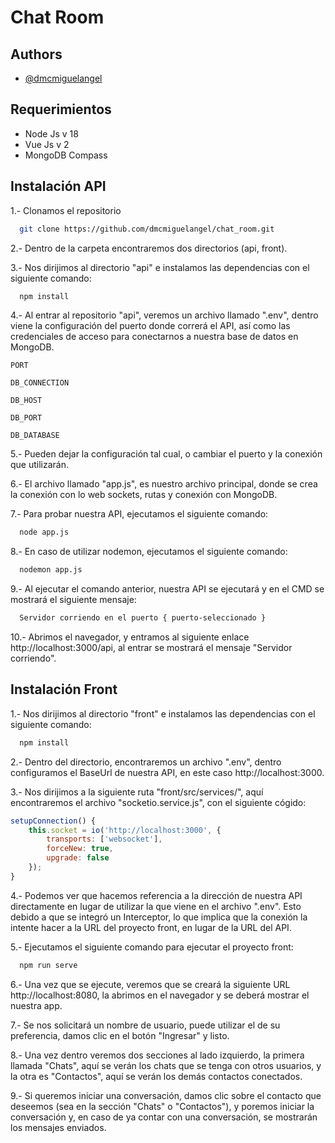 # Chat Room
## Authors

- [@dmcmiguelangel](https://github.com/dmcmiguelangel)


## Requerimientos

- Node Js v 18
- Vue Js v 2
- MongoDB Compass
## Instalación API

1.- Clonamos el repositorio

```bash
  git clone https://github.com/dmcmiguelangel/chat_room.git
```
2.- Dentro de la carpeta encontraremos dos directorios (api, front).

3.- Nos dirijimos al directorio "api" e instalamos las dependencias con el siguiente comando:

```bash
  npm install
```

4.- Al entrar al repositorio "api", veremos un archivo llamado ".env", dentro viene la configuración del puerto donde correrá el API, así como las credenciales de acceso para conectarnos a nuestra base de datos en MongoDB.

`PORT`

`DB_CONNECTION`

`DB_HOST`

`DB_PORT`

`DB_DATABASE`

5.- Pueden dejar la configuración tal cual, o cambiar el puerto y la conexión que utilizarán.

6.- El archivo llamado "app.js", es nuestro archivo principal, donde se crea la conexión con lo web sockets, rutas y conexión con MongoDB.

7.- Para probar nuestra API, ejecutamos el siguiente comando:

```bash
  node app.js
```
8.- En caso de utilizar nodemon, ejecutamos el siguiente comando:

```bash
  nodemon app.js
```
9.- Al ejecutar el comando anterior, nuestra API se ejecutará y en el CMD se mostrará el siguiente mensaje:

```bash
  Servidor corriendo en el puerto { puerto-seleccionado }
```

10.- Abrimos el navegador, y entramos al siguiente enlace http://localhost:3000/api, al entrar se mostrará el mensaje "Servidor corriendo".

## Instalación Front

1.- Nos dirijimos al directorio "front" e instalamos las dependencias con el siguiente comando:

```bash
  npm install
```

2.- Dentro del directorio, encontraremos un archivo ".env", dentro configuramos el BaseUrl de nuestra API, en este caso http://localhost:3000.

3.- Nos dirijimos a la siguiente ruta "front/src/services/", aquí encontraremos el archivo "socketio.service.js", con el siguiente cógido:
```javascript
setupConnection() {
    this.socket = io('http://localhost:3000', {
        transports: ['websocket'],
        forceNew: true,
        upgrade: false
    });
}
```

4.- Podemos ver que hacemos referencia a la dirección de nuestra API directamente en lugar de utilizar la que viene en el archivo ".env". Esto debido a que se integró un Interceptor, lo que implica que la conexión la intente hacer a la URL del proyecto front, en lugar de la URL del API.

5.- Ejecutamos el siguiente comando para ejecutar el proyecto front:

```bash
  npm run serve
```

6.- Una vez que se ejecute, veremos que se creará la siguiente URL http://localhost:8080, la abrimos en el navegador y se deberá mostrar el nuestra app.

7.- Se nos solicitará un nombre de usuario, puede utilizar el de su preferencia, damos clic en el botón "Ingresar" y listo.

8.- Una vez dentro veremos dos secciones al lado izquierdo, la primera llamada "Chats", aquí se verán los chats que se tenga con otros usuarios, y la otra es "Contactos", aquí se verán los demás contactos conectados.

9.- Si queremos iniciar una conversación, damos clic sobre el contacto que deseemos (sea en la sección "Chats" o "Contactos"), y poremos iniciar la conversación y, en caso de ya contar con una conversación, se mostrarán los mensajes enviados.